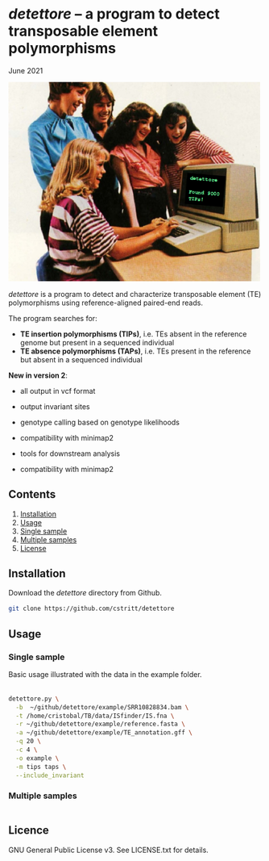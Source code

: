 *detettore* – a program to detect transposable element polymorphisms
================
June 2021

<img src="detettore_ad.png" alt="drawing" width="500"/>


*detettore* is a program to detect and characterize transposable element
(TE) polymorphisms using reference-aligned paired-end reads.

The program searches for:

  - **TE insertion polymorphisms (TIPs)**, i.e. TEs absent in the
    reference genome but present in a sequenced individual
  - **TE absence polymorphisms (TAPs)**, i.e. TEs present in the
    reference but absent in a sequenced individual


**New in version 2**:

  - all output in vcf format
  - output invariant sites
  - genotype calling based on genotype likelihoods
  - compatibility with minimap2

  - tools for downstream analysis
  - compatibility with minimap2


## Contents
1. [Installation](#installation)
2. [Usage](#usage)
  1. [Single sample](#single)
  2. [Multiple samples](#multiple)
3. [License](#license)


## Installation <a name="installation"></a>

Download the *detettore* directory from Github.

``` bash
git clone https://github.com/cstritt/detettore
```


## Usage <a name="usage"></a>
### Single sample <a name="single"></a>
Basic usage illustrated with the data in the example folder.

``` bash

detettore.py \
  -b  ~/github/detettore/example/SRR10828834.bam \
  -t /home/cristobal/TB/data/ISfinder/IS.fna \
  -r ~/github/detettore/example/reference.fasta \
  -a ~/github/detettore/example/TE_annotation.gff \
  -q 20 \
  -c 4 \
  -o example \
  -m tips taps \
  --include_invariant

```

### Multiple samples <a name="multiple"></a>


``` bash


```



## Licence <a name="licence"></a>
GNU General Public License v3. See LICENSE.txt for details.
